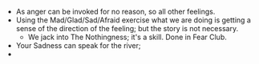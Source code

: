 - As anger can be invoked for no reason, so all other feelings.
- Using the Mad/Glad/Sad/Afraid exercise what we are doing is getting a sense of the direction of the feeling; but the story is not necessary.
	- We jack into The Nothingness; it's a skill. Done in Fear Club.
- Your Sadness can speak for the river;
-